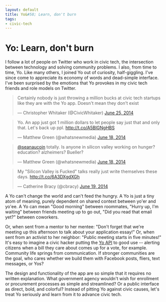 ```yaml
---
layout: default
title: Yo&#58; Learn, don't burn
tags:
- civic-tech
---
```


Yo: Learn, don't burn
================================

I follow a lot of people on Twitter who work in civic tech, the intersection between technology and solving community problems. I also, from time to time, Yo. Like many others, I joined Yo out of curiosity, half-giggling. I've since come to appreciate its economy of words and dead-simple interface. I've been surprised by the emotions that Yo provokes in my civic tech friends and role models on Twitter.

<div class="twitter-wrapper">
  <blockquote class="twitter-tweet" lang="en"><p>Certainly nobody is just throwing a million bucks at civic tech startups like they are with the Yo app. Doesn&#39;t mean they don&#39;t exist</p>&mdash; Christopher Whitaker (@CivicWhitaker) <a href="https://twitter.com/CivicWhitaker/statuses/481854007053275136">June 25, 2014</a></blockquote>
  <script async src="//platform.twitter.com/widgets.js" charset="utf-8"></script>
</div>

<div class="twitter-wrapper">
  <blockquote class="twitter-tweet" lang="en"><p>Yo. An app just got 1 million dollars to let people say just that and only that. Let&#39;s back up ppl. <a href="http://t.co/A5BlGNgHBS">http://t.co/A5BlGNgHBS</a></p>&mdash; Matthew Green (@whatsnewmedia) <a href="https://twitter.com/whatsnewmedia/statuses/479327776067952640">June 18, 2014</a></blockquote>
  <script async src="//platform.twitter.com/widgets.js" charset="utf-8"></script>
</div>

<div class="twitter-wrapper">
  <blockquote class="twitter-tweet" lang="en"><p><a href="https://twitter.com/seanaucoin">@seanaucoin</a> totally. Is anyone in silicon valley working on hunger? education? alzheimers? Bueller?</p>&mdash; Matthew Green (@whatsnewmedia) <a href="https://twitter.com/whatsnewmedia/statuses/479329975485489152">June 18, 2014</a></blockquote>
  <script async src="//platform.twitter.com/widgets.js" charset="utf-8"></script>
</div>

<div class="twitter-wrapper">
  <blockquote class="twitter-tweet" lang="en"><p>My &quot;Silicon Valley is Fucked&quot; talks really just write themselves these days.&#10;<a href="http://t.co/6A3DXgdXGh">http://t.co/6A3DXgdXGh</a></p>&mdash; Catherine Bracy (@cbracy) <a href="https://twitter.com/cbracy/statuses/479595747160363008">June 19, 2014</a></blockquote>
  <script async src="//platform.twitter.com/widgets.js" charset="utf-8"></script>
</div>

A Yo can't change the world and can't feed the hungry. A Yo is just a tiny atom of meaning, purely dependent on shared context between yo'er and yo'ee. A Yo can mean "Good morning" between roommates, "Hurry up, I'm waiting" between friends meeting up to go out, "Did you read that email yet?" between coworkers.

Or, when sent from a mentor to her mentee: "Don't forget that we're meeting up this afternoon to talk about your application essay!" Or, when sent from an activist to her neighbor: "Public meeting starts in five minutes!" It's easy to imagine a civic hacker putting the <a href="https://medium.com/@YoAppStatus/yo-developers-api-e7f2f0ec5c3c">Yo API</a> to good use -- alerting citizens when a bill they care about comes up for a vote, for example. Community life springs from communication. If stronger communities are the goal, who cares whether we build them with Facebook posts, fliers, text messages, or Yos?

The design and functionality of the app are so simple that it requires no written explanation. What government agency wouldn't wish for enrollment or procurement processes as simple and streamlined? Or a public interface as direct, bold, and colorful? Instead of pitting Yo against civic causes, let's treat Yo seriously and learn from it to advance civic tech. 